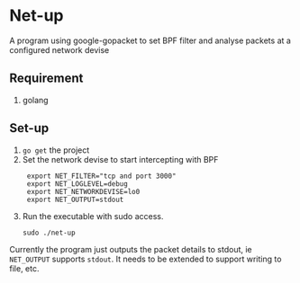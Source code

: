 # Net-up

A program using google-gopacket to set BPF filter and analyse packets at a configured network devise 

## Requirement

1. golang

## Set-up

1. `go get` the project
2. Set the network devise to start intercepting with BPF 
    ```
     export NET_FILTER="tcp and port 3000" 
     export NET_LOGLEVEL=debug 
     export NET_NETWORKDEVISE=lo0
     export NET_OUTPUT=stdout 
    ```
3. Run the executable with sudo access.
    ```
    sudo ./net-up
    ```

Currently the program just outputs the packet details to stdout, ie `NET_OUTPUT` supports `stdout`. It needs to be extended to support writing to file, etc.  